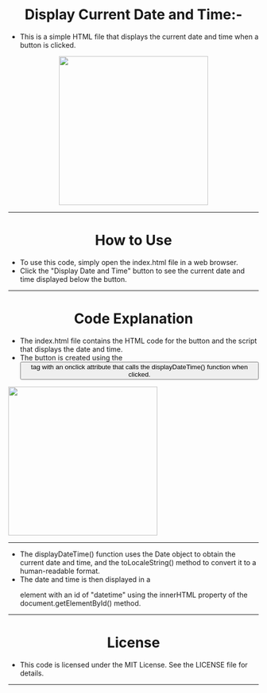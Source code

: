 <h1 align="center" >Display Current Date and Time:-</h1>

- This is a simple HTML file that displays the current date and time when a button is clicked.
<div align="center" >
<img height="300" wedith="300" src="https://datainflow.com/wp-content/uploads/2017/09/Display-Indian-current-Date-Time-Zone-using-php.jpg"></div>
<hr>

<h1 align="center" >How to Use</h1>

- To use this code, simply open the index.html file in a web browser.
- Click the "Display Date and Time" button to see the current date and time displayed below the button.
<hr>
<h1 align="center" >Code Explanation</h1>

- The index.html file contains the HTML code for the button and the script that displays the date and time. 
- The button is created using the <button> tag with an onclick attribute that calls the displayDateTime() function when clicked.
  <div align="center" >
<img height="300" wedith="300" src="https://i.stack.imgur.com/CavZY.png"></div>
<hr>

- The displayDateTime() function uses the Date object to obtain the current date and time, and the toLocaleString() method to convert it to a human-readable format.
- The date and time is then displayed in a <p> element with an id of "datetime" using the innerHTML property of the document.getElementById() method.
<hr>
<h1 align="center" >License</h1>

- This code is licensed under the MIT License. See the LICENSE file for details.
<hr>
